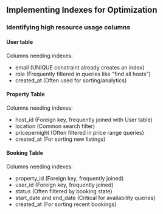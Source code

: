 ## Implementing Indexes for Optimization

### Identifying high resource usage columns

#### User table
Columns needing indexes:
  - email (UNIQUE constraint already creates an index)
  - role (Frequently filtered in queries like "find all hosts")
  - created_at (Often used for sorting/analytics)

#### Property Table
Columns needing indexes:
  - host_id (Foreign key, frequently joined with User table)
  - location (Common search filter)
  - pricepernight (Often filtered in price range queries)
  - created_at (For sorting new listings)

#### Booking Table
Columns needing indexes:
  - property_id (Foreign key, frequently joined)
  - user_id (Foreign key, frequently joined)
  - status (Often filtered by booking state)
  - start_date and end_date (Critical for availability queries)
  - created_at (For sorting recent bookings)
